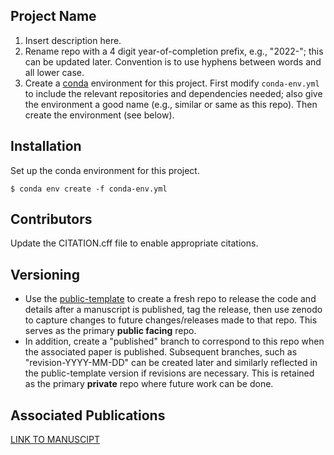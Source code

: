 Project Name
---
1. Insert description here.
2. Rename repo with a 4 digit year-of-completion prefix, e.g., "2022-"; this can be updated later. Convention is to use hyphens between words and all lower case.
3. Create a [conda](https://www.anaconda.com/) environment for this project.  First modify `conda-env.yml` to include the relevant repositories and dependencies needed; also give the environment a good name (e.g., similar or same as this repo). Then create the environment (see below).

Installation
---
Set up the conda environment for this project.
```code
$ conda env create -f conda-env.yml
```

Contributors
---
Update the CITATION.cff file to enable appropriate citations.  

Versioning
---
* Use the [public-template](https://github.com/mahynski/public-template) to create a fresh repo to release the code and details after a manuscript is published, tag the release, then use zenodo to capture changes to future changes/releases made to that repo. This serves as the primary **public facing** repo.
* In addition, create a "published" branch to correspond to this repo when the associated paper is published.  Subsequent branches, such as "revision-YYYY-MM-DD" can be created later and similarly reflected in the public-template version if revisions are necessary. This is retained as the primary **private** repo where future work can be done.

Associated Publications
---
[LINK TO MANUSCIPT]()
